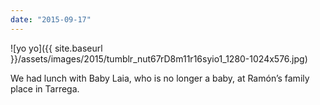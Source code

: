 ```yaml
---
date: "2015-09-17"
---
```


![yo yo]({{ site.baseurl }}/assets/images/2015/tumblr_nut67rD8m11r16syio1_1280-1024x576.jpg)

We had lunch with Baby Laia, who is no longer a baby, at Ramón’s family place in Tarrega.

